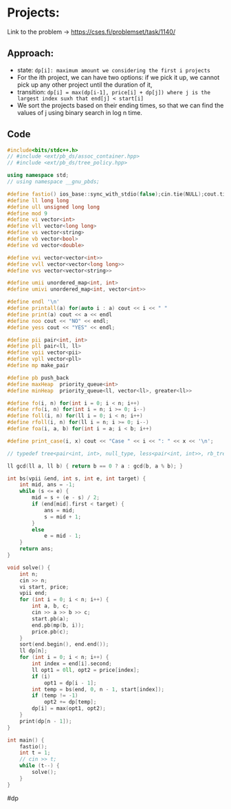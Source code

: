 # Projects:

Link to the problem -> https://cses.fi/problemset/task/1140/

## Approach:
- state: `dp[i]: maximum amount we considering the first i projects`
- For the ith project, we can have two options: if we pick it up, we cannot pick up any other project until the duration of it, 
- transition: `dp[i] = max(dp[i-1], price[i] + dp[j]) where j is the largest index suxh that end[j] < start[i] `
- We sort the projects based on their ending times, so that we can find the values of j using binary search in log n time. 

## Code
```cpp
#include<bits/stdc++.h>
// #include <ext/pb_ds/assoc_container.hpp>
// #include <ext/pb_ds/tree_policy.hpp>

using namespace std;
// using namespace __gnu_pbds;

#define fastio() ios_base::sync_with_stdio(false);cin.tie(NULL);cout.tie(NULL)
#define ll long long
#define ull unsigned long long
#define mod 9
#define vi vector<int>
#define vll vector<long long>
#define vs vector<string>
#define vb vector<bool>
#define vd vector<double>

#define vvi vector<vector<int>>
#define vvll vector<vector<long long>>
#define vvs vector<vector<string>>

#define umii unordered_map<int, int>
#define umivi unordered_map<int, vector<int>>

#define endl '\n'
#define printall(a) for(auto i : a) cout << i << " "
#define print(a) cout << a << endl
#define noo cout << "NO" << endl;
#define yess cout << "YES" << endl;

#define pii pair<int, int>
#define pll pair<ll, ll>
#define vpii vector<pii>
#define vpll vector<pll>
#define mp make_pair

#define pb push_back
#define maxHeap  priority_queue<int>
#define minHeap  priority_queue<ll, vector<ll>, greater<ll>>

#define fo(i, n) for(int i = 0; i < n; i++)
#define rfo(i, n) for(int i = n; i >= 0; i--)
#define foll(i, n) for(ll i = 0; i < n; i++)
#define rfoll(i, n) for(ll i = n; i >= 0; i--)
#define foa(i, a, b) for(int i = a; i < b; i++)

#define print_case(i, x) cout << "Case " << i << ": " << x << '\n';

// typedef tree<pair<int, int>, null_type, less<pair<int, int>>, rb_tree_tag, tree_order_statistics_node_update> pbds;

ll gcd(ll a, ll b) { return b == 0 ? a : gcd(b, a % b); }

int bs(vpii &end, int s, int e, int target) {
	int mid, ans = -1;
	while (s <= e) {
		mid = s + (e - s) / 2;
		if (end[mid].first < target) {
			ans = mid;
			s = mid + 1;
		}
		else
			e = mid - 1;
	}
	return ans;
}

void solve() {
	int n;
	cin >> n;
	vi start, price;
	vpii end;
	for (int i = 0; i < n; i++) {
		int a, b, c;
		cin >> a >> b >> c;
		start.pb(a);
		end.pb(mp(b, i));
		price.pb(c);
	}
	sort(end.begin(), end.end());
	ll dp[n];
	for (int i = 0; i < n; i++) {
		int index = end[i].second;
		ll opt1 = 0ll, opt2 = price[index];
		if (i)
			opt1 = dp[i - 1];
		int temp = bs(end, 0, n - 1, start[index]);
		if (temp != -1)
			opt2 += dp[temp];
		dp[i] = max(opt1, opt2);
	}
	print(dp[n - 1]);
}

int main() {
	fastio();
	int t = 1;
	// cin >> t;
	while (t--) {
		solve();
	}
}
```
#dp 